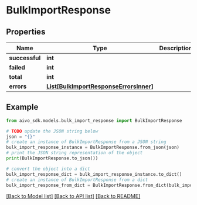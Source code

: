 # BulkImportResponse


## Properties

Name | Type | Description | Notes
------------ | ------------- | ------------- | -------------
**successful** | **int** |  | 
**failed** | **int** |  | 
**total** | **int** |  | 
**errors** | [**List[BulkImportResponseErrorsInner]**](BulkImportResponseErrorsInner.md) |  | [optional] 

## Example

```python
from aivo_sdk.models.bulk_import_response import BulkImportResponse

# TODO update the JSON string below
json = "{}"
# create an instance of BulkImportResponse from a JSON string
bulk_import_response_instance = BulkImportResponse.from_json(json)
# print the JSON string representation of the object
print(BulkImportResponse.to_json())

# convert the object into a dict
bulk_import_response_dict = bulk_import_response_instance.to_dict()
# create an instance of BulkImportResponse from a dict
bulk_import_response_from_dict = BulkImportResponse.from_dict(bulk_import_response_dict)
```
[[Back to Model list]](../README.md#documentation-for-models) [[Back to API list]](../README.md#documentation-for-api-endpoints) [[Back to README]](../README.md)


